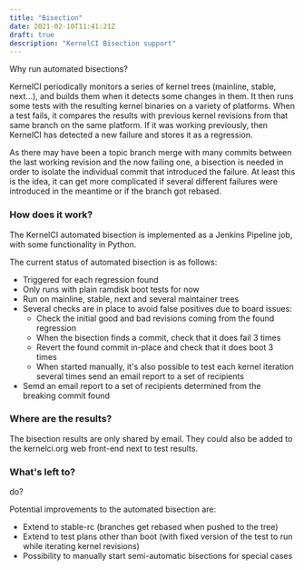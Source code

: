 ```yaml
---
title: "Bisection"
date: 2021-02-10T11:41:21Z
draft: true
description: "KernelCI Bisection support"
---
```



Why run automated bisections?

KernelCI periodically monitors a series of kernel trees (mainline,
stable, next...), and builds them when it detects some changes in them.
It then runs some tests with the resulting kernel binaries on a variety
of platforms. When a test fails, it compares the results with previous
kernel revisions from that same branch on the same platform. If it was
working previously, then KernelCI has detected a new failure and stores
it as a regression.

As there may have been a topic branch merge with many commits between
the last working revision and the now failing one, a bisection is needed
in order to isolate the individual commit that introduced the failure.
At least this is the idea, it can get more complicated if several
different failures were introduced in the meantime or if the branch got
rebased.

### How does it work?

The KernelCI automated bisection is implemented as a Jenkins Pipeline
job, with some functionality in Python.

The current status of automated bisection is as follows:

- Triggered for each regression found
- Only runs with plain ramdisk boot tests for now
- Run on mainline, stable, next and several maintainer trees
- Several checks are in place to avoid false positives due to board issues:
  - Check the initial good and bad revisions coming from the found regression
  - When the bisection finds a commit, check that it does fail 3 times
  - Revert the found commit in-place and check that it does boot 3 times
  - When started manually, it's also possible to test each kernel
    iteration several times send an email report to a set of recipients
- Semd an email report to a set of recipients determined from the
  breaking commit found

### Where are the results?

The bisection results are only shared by email. They could also be added
to the kernelci.org web front-end next to test results.  

### What's left to?
do?

Potential improvements to the automated bisection are:

- Extend to stable-rc (branches get rebased when pushed to the tree)
- Extend to test plans other than boot (with fixed version of the test
  to run while iterating kernel revisions) 
- Possibility to manually start semi-automatic bisections for special
  cases
